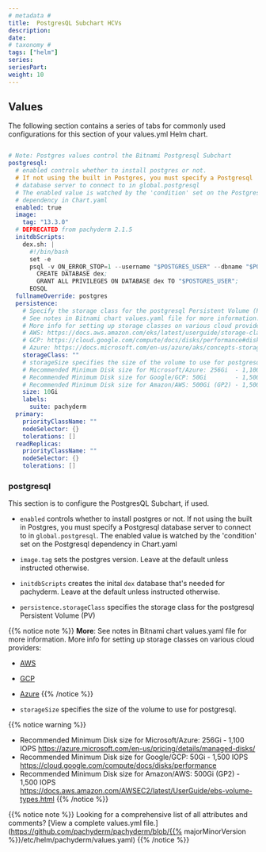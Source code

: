 ```yaml
---
# metadata # 
title:  PostgresQL Subchart HCVs
description: 
date: 
# taxonomy #
tags: ["helm"]
series:
seriesPart:
weight: 10
--- 
```


## Values 

The following section contains a series of tabs for commonly used configurations for this section of your values.yml Helm chart. 


```s

# Note: Postgres values control the Bitnami Postgresql Subchart
postgresql:
  # enabled controls whether to install postgres or not.
  # If not using the built in Postgres, you must specify a Postgresql
  # database server to connect to in global.postgresql
  # The enabled value is watched by the 'condition' set on the Postgresql
  # dependency in Chart.yaml
  enabled: true
  image:
    tag: "13.3.0"
  # DEPRECATED from pachyderm 2.1.5
  initdbScripts:
    dex.sh: |
      #!/bin/bash
      set -e
      psql -v ON_ERROR_STOP=1 --username "$POSTGRES_USER" --dbname "$POSTGRES_DB" <<-EOSQL
        CREATE DATABASE dex;
        GRANT ALL PRIVILEGES ON DATABASE dex TO "$POSTGRES_USER";
      EOSQL
  fullnameOverride: postgres
  persistence:
    # Specify the storage class for the postgresql Persistent Volume (PV)
    # See notes in Bitnami chart values.yaml file for more information.
    # More info for setting up storage classes on various cloud providers:
    # AWS: https://docs.aws.amazon.com/eks/latest/userguide/storage-classes.html
    # GCP: https://cloud.google.com/compute/docs/disks/performance#disk_types
    # Azure: https://docs.microsoft.com/en-us/azure/aks/concepts-storage#storage-classes
    storageClass: ""
    # storageSize specifies the size of the volume to use for postgresql
    # Recommended Minimum Disk size for Microsoft/Azure: 256Gi  - 1,100 IOPS https://azure.microsoft.com/en-us/pricing/details/managed-disks/
    # Recommended Minimum Disk size for Google/GCP: 50Gi        - 1,500 IOPS https://cloud.google.com/compute/docs/disks/performance
    # Recommended Minimum Disk size for Amazon/AWS: 500Gi (GP2) - 1,500 IOPS https://docs.aws.amazon.com/AWSEC2/latest/UserGuide/ebs-volume-types.html
    size: 10Gi
    labels:
      suite: pachyderm
  primary:
    priorityClassName: ""
    nodeSelector: {}
    tolerations: []
  readReplicas:
    priorityClassName: ""
    nodeSelector: {}
    tolerations: []
```

### postgresql

This section is to configure the PostgresQL Subchart, if used.

- `enabled`  controls whether to install postgres or not. If not using the built in Postgres, you must specify a Postgresql database server to connect to in `global.postgresql`. The enabled value is watched by the 'condition' set on the Postgresql dependency in Chart.yaml

- `image.tag` sets the postgres version. Leave at the default unless instructed otherwise.

- `initdbScripts` creates the inital `dex` database that's needed for pachyderm. Leave at the default unless instructed otherwise.

- `persistence.storageClass` specifies the storage class for the postgresql Persistent Volume (PV)

{{% notice note %}}
**More**: See notes in Bitnami chart values.yaml file for more information.
  More info for setting up storage classes on various cloud providers:

- [AWS](https://docs.aws.amazon.com/eks/latest/userguide/storage-classes.html)
- [GCP](https://cloud.google.com/kubernetes-engine/docs/how-to/persistent-volumes/ssd-pd)
- [Azure](https://docs.microsoft.com/en-us/azure/aks/concepts-storage)
{{% /notice %}}

- `storageSize` specifies the size of the volume to use for postgresql.

{{% notice warning %}}
- Recommended Minimum Disk size for Microsoft/Azure: 256Gi  - 1,100 IOPS https://azure.microsoft.com/en-us/pricing/details/managed-disks/
- Recommended Minimum Disk size for Google/GCP: 50Gi        - 1,500 IOPS https://cloud.google.com/compute/docs/disks/performance
- Recommended Minimum Disk size for Amazon/AWS: 500Gi (GP2) - 1,500 IOPS https://docs.aws.amazon.com/AWSEC2/latest/UserGuide/ebs-volume-types.html
{{% /notice %}}


{{% notice note %}}
Looking for a comprehensive list of all attributes and comments? [View a complete values.yml file.](https://github.com/pachyderm/pachyderm/blob/{{% majorMinorVersion %}}/etc/helm/pachyderm/values.yaml)
{{% /notice %}}
